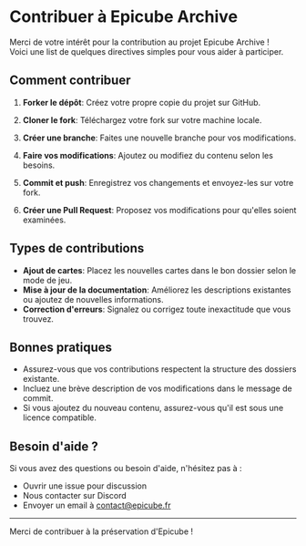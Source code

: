 # Contribuer à Epicube Archive

Merci de votre intérêt pour la contribution au projet Epicube Archive !
<br>
Voici une list de quelques directives simples pour vous aider à participer.

## Comment contribuer

1. **Forker le dépôt**: Créez votre propre copie du projet sur GitHub.

2. **Cloner le fork**: Téléchargez votre fork sur votre machine locale.

3. **Créer une branche**: Faites une nouvelle branche pour vos modifications.

4. **Faire vos modifications**: Ajoutez ou modifiez du contenu selon les besoins.

5. **Commit et push**: Enregistrez vos changements et envoyez-les sur votre fork.

6. **Créer une Pull Request**: Proposez vos modifications pour qu'elles soient examinées.

## Types de contributions

- **Ajout de cartes**: Placez les nouvelles cartes dans le bon dossier selon le mode de jeu.
- **Mise à jour de la documentation**: Améliorez les descriptions existantes ou ajoutez de nouvelles informations.
- **Correction d'erreurs**: Signalez ou corrigez toute inexactitude que vous trouvez.

## Bonnes pratiques

- Assurez-vous que vos contributions respectent la structure des dossiers existante.
- Incluez une brève description de vos modifications dans le message de commit.
- Si vous ajoutez du nouveau contenu, assurez-vous qu'il est sous une licence compatible.

## Besoin d'aide ?

Si vous avez des questions ou besoin d'aide, n'hésitez pas à :

- Ouvrir une issue pour discussion
- Nous contacter sur Discord
- Envoyer un email à [contact@epicube.fr](mailto:contact@epicube.fr)

---

Merci de contribuer à la préservation d'Epicube !